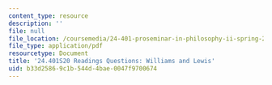 ```yaml
---
content_type: resource
description: ''
file: null
file_location: /coursemedia/24-401-proseminar-in-philosophy-ii-spring-2020/b33d25869c1b544d4bae0047f9700674_MIT24_401S20_Questions9.pdf
file_type: application/pdf
resourcetype: Document
title: '24.401S20 Readings Questions: Williams and Lewis'
uid: b33d2586-9c1b-544d-4bae-0047f9700674
---
```

